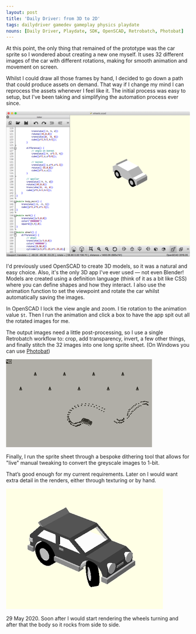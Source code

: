 ```yaml
---
layout: post
title: 'Daily Driver: from 3D to 2D'
tags: dailydriver gamedev gameplay physics playdate
nouns: [Daily Driver, Playdate, SDK, OpenSCAD, Retrobatch, Photobat]
---
```


At this point, the only thing that remained of the prototype was the car sprite so I wondered about creating a new one myself. It uses 32 different images of the car with different rotations, making for smooth animation and movement on screen.

Whilst I could draw all those frames by hand, I decided to go down a path that could produce assets on demand. That way if I change my mind I can reprocess the assets whenever I feel like it. The initial process was easy to setup, but I've been taking and simplifying the automation process ever since.

![GIF](/images/posts/daily-driver-from-3d-to-2d-a.png)

I'd previously used OpenSCAD to create 3D models, so it was a natural and easy choice. Also, it's the only 3D app I've ever used — not even Blender! Models are created using a definition language (think of it as a bit like CSS) where you can define shapes and how they interact. I also use the animation function to set the viewpoint and rotate the car whilst automatically saving the images.

In OpenSCAD I lock the view angle and zoom. I tie rotation to the animation value `$t`. Then I run the animation and click a box to have the app spit out all the rotated images for me.

The output images need a little post-processing, so I use a single Retrobatch workflow to: crop, add transparency, invert, a few other things, and finally stitch the 32 images into one long sprite sheet. (On Windows you can use [Photobat](http://photobat.clientside.jp))

![GIF](/images/posts/daily-driver-from-3d-to-2d-b.png#playdate)

Finally, I run the sprite sheet through a bespoke dithering tool that allows for "live" manual tweaking to convert the greyscale images to 1-bit.

That’s good enough for my current requirements. Later on I would want extra detail in the renders, either through texturing or by hand.

![GIF](/images/posts/daily-driver-from-3d-to-2d-c.png)

29 May 2020. Soon after I would start rendering the wheels turning and after that the body so it rocks from side to side.